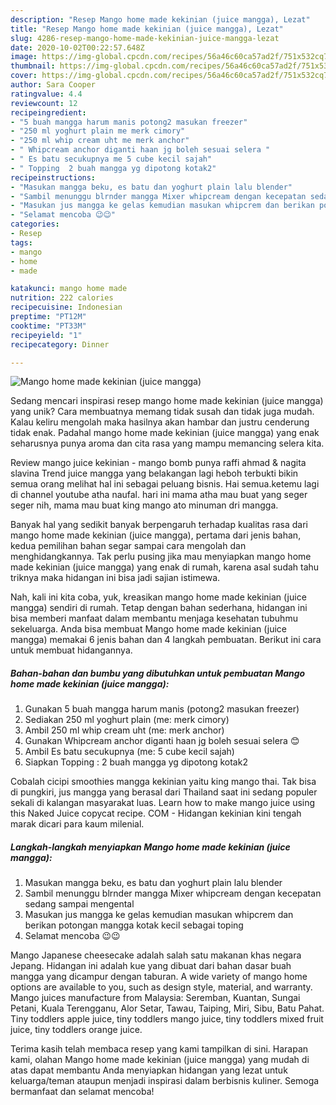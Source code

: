 ```yaml
---
description: "Resep Mango home made kekinian (juice mangga), Lezat"
title: "Resep Mango home made kekinian (juice mangga), Lezat"
slug: 4286-resep-mango-home-made-kekinian-juice-mangga-lezat
date: 2020-10-02T00:22:57.648Z
image: https://img-global.cpcdn.com/recipes/56a46c60ca57ad2f/751x532cq70/mango-home-made-kekinian-juice-mangga-foto-resep-utama.jpg
thumbnail: https://img-global.cpcdn.com/recipes/56a46c60ca57ad2f/751x532cq70/mango-home-made-kekinian-juice-mangga-foto-resep-utama.jpg
cover: https://img-global.cpcdn.com/recipes/56a46c60ca57ad2f/751x532cq70/mango-home-made-kekinian-juice-mangga-foto-resep-utama.jpg
author: Sara Cooper
ratingvalue: 4.4
reviewcount: 12
recipeingredient:
- "5 buah mangga harum manis potong2 masukan freezer"
- "250 ml yoghurt plain me merk cimory"
- "250 ml whip cream uht me merk anchor"
- " Whipcream anchor diganti haan jg boleh sesuai selera "
- " Es batu secukupnya me 5 cube kecil sajah"
- " Topping  2 buah mangga yg dipotong kotak2"
recipeinstructions:
- "Masukan mangga beku, es batu dan yoghurt plain lalu blender"
- "Sambil menunggu blrnder mangga Mixer whipcream dengan kecepatan sedang sampai mengental"
- "Masukan jus mangga ke gelas kemudian masukan whipcrem dan berikan potongan mangga kotak kecil sebagai toping"
- "Selamat mencoba 😉😉"
categories:
- Resep
tags:
- mango
- home
- made

katakunci: mango home made 
nutrition: 222 calories
recipecuisine: Indonesian
preptime: "PT12M"
cooktime: "PT33M"
recipeyield: "1"
recipecategory: Dinner

---
```



![Mango home made kekinian (juice mangga)](https://img-global.cpcdn.com/recipes/56a46c60ca57ad2f/751x532cq70/mango-home-made-kekinian-juice-mangga-foto-resep-utama.jpg)

Sedang mencari inspirasi resep mango home made kekinian (juice mangga) yang unik? Cara membuatnya memang tidak susah dan tidak juga mudah. Kalau keliru mengolah maka hasilnya akan hambar dan justru cenderung tidak enak. Padahal mango home made kekinian (juice mangga) yang enak seharusnya punya aroma dan cita rasa yang mampu memancing selera kita.

Review mango juice kekinian - mango bomb punya raffi ahmad &amp; nagita slavina Trend juice mangga yang belakangan lagi heboh terbukti bikin semua orang melihat hal ini sebagai peluang bisnis. Hai semua.ketemu lagi di channel youtube atha naufal. hari ini mama atha mau buat yang seger seger nih, mama mau buat king mango ato minuman dri mangga.

Banyak hal yang sedikit banyak berpengaruh terhadap kualitas rasa dari mango home made kekinian (juice mangga), pertama dari jenis bahan, kedua pemilihan bahan segar sampai cara mengolah dan menghidangkannya. Tak perlu pusing jika mau menyiapkan mango home made kekinian (juice mangga) yang enak di rumah, karena asal sudah tahu triknya maka hidangan ini bisa jadi sajian istimewa.


Nah, kali ini kita coba, yuk, kreasikan mango home made kekinian (juice mangga) sendiri di rumah. Tetap dengan bahan sederhana, hidangan ini bisa memberi manfaat dalam membantu menjaga kesehatan tubuhmu sekeluarga. Anda bisa membuat Mango home made kekinian (juice mangga) memakai 6 jenis bahan dan 4 langkah pembuatan. Berikut ini cara untuk membuat hidangannya.

<!--inarticleads1-->

##### Bahan-bahan dan bumbu yang dibutuhkan untuk pembuatan Mango home made kekinian (juice mangga):

1. Gunakan 5 buah mangga harum manis (potong2 masukan freezer)
1. Sediakan 250 ml yoghurt plain (me: merk cimory)
1. Ambil 250 ml whip cream uht (me: merk anchor)
1. Gunakan  Whipcream anchor diganti haan jg boleh sesuai selera 😊
1. Ambil  Es batu secukupnya (me: 5 cube kecil sajah)
1. Siapkan  Topping : 2 buah mangga yg dipotong kotak2


Cobalah cicipi smoothies mangga kekinian yaitu king mango thai. Tak bisa di pungkiri, jus mangga yang berasal dari Thailand saat ini sedang populer sekali di kalangan masyarakat luas. Learn how to make mango juice using this Naked Juice copycat recipe. COM - Hidangan kekinian kini tengah marak dicari para kaum milenial. 

<!--inarticleads2-->

##### Langkah-langkah menyiapkan Mango home made kekinian (juice mangga):

1. Masukan mangga beku, es batu dan yoghurt plain lalu blender
1. Sambil menunggu blrnder mangga Mixer whipcream dengan kecepatan sedang sampai mengental
1. Masukan jus mangga ke gelas kemudian masukan whipcrem dan berikan potongan mangga kotak kecil sebagai toping
1. Selamat mencoba 😉😉


Mango Japanese cheesecake adalah salah satu makanan khas negara Jepang. Hidangan ini adalah kue yang dibuat dari bahan dasar buah mangga yang dicampur dengan taburan. A wide variety of mango home options are available to you, such as design style, material, and warranty. Mango juices manufacture from Malaysia: Seremban, Kuantan, Sungai Petani, Kuala Terengganu, Alor Setar, Tawau, Taiping, Miri, Sibu, Batu Pahat. Tiny toddlers apple juice, tiny toddlers mango juice, tiny toddlers mixed fruit juice, tiny toddlers orange juice. 

Terima kasih telah membaca resep yang kami tampilkan di sini. Harapan kami, olahan Mango home made kekinian (juice mangga) yang mudah di atas dapat membantu Anda menyiapkan hidangan yang lezat untuk keluarga/teman ataupun menjadi inspirasi dalam berbisnis kuliner. Semoga bermanfaat dan selamat mencoba!
